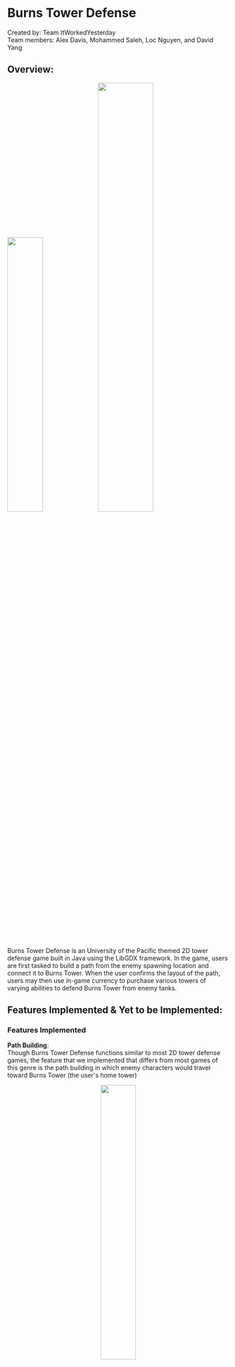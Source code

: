 # Burns Tower Defense
Created by: Team ItWorkedYesterday<br/>
Team members: Alex Davis, Mohammed Saleh, Loc Nguyen, and David Yang

## Overview:
<p>
<img src ="https://user-images.githubusercontent.com/127431288/236564130-5cab9370-ba83-4a83-aa4f-82c20dcafd2a.PNG" width = 40%>
<img src="https://libgdx.com/assets/brand/logo.png" width=50%>
</p>
Burns Tower Defense is an University of the Pacific themed 2D tower defense game built in Java using the LibGDX framework. In the game, users are first tasked to build a path from the enemy spawning location and connect it to Burns Tower. When the user confirms the layout of the path, users may then use in-game currency to purchase various towers of varying abilities to defend Burns Tower from enemy tanks.

## Features Implemented & Yet to be Implemented:
### Features Implemented
**Path Building**:</br>
Though Burns Tower Defense functions similar to most 2D tower defense games, the feature that we implemented that differs from most games of this genre is the path building in which enemy characters would travel toward Burns Tower (the user's home tower)
<p align="center">
<img src="https://user-images.githubusercontent.com/127431288/236565479-4bec057a-e9c9-47c1-aef1-c599afaeaf9d.PNG" width=40%>
<p align="center">
Image above is the start of the setup phase of Burns Tower Defense
</p>
</p>
<p align="center">
<img src="https://user-images.githubusercontent.com/127431288/236565528-b1fd2921-8357-4c28-b3da-1f0eb94dc59c.PNG" width=40%>
<p align="center">
Image above is a connected path from the enemy spawn point to Burns Tower
</p>
</p>
</br>

**Speed Slider**:</br>
We included a speed slider feature that allows users to increase the gameplay speed, rather than having users sit through wave after of enemies.
<p align="center">
<img src="https://user-images.githubusercontent.com/127431288/236568554-22611a1b-2cb2-41d0-9d13-f35f51966668.PNG" width = 30%>
</p>
<p align="center">
Image above is the Speed Slider for Burns Tower Defense
</p>
</br>

**Tower Menu**</br>
We added a tower menu feature to pop-up when a placed tower on the game map is clicked on. When the tower menu is popped up, the following options are available to the user:
- **Upgrade**: Upgrades the select tower if the user has enough in-game currency to increase attack power 
- **Sell**: Sells the select tower for half it's current value and removes the tower from the game map
- **Cancel**: Close the tower menu
<p align="center">
<img src="https://user-images.githubusercontent.com/127431288/236580973-ddaba3ca-a680-44aa-803e-3a97eaeb0cd2.PNG" width = 20%>
<img src="https://user-images.githubusercontent.com/127431288/236581425-b97edfe6-0498-4fea-870c-a40bf1e6fbf8.PNG" width = 20%>
<img src ="https://user-images.githubusercontent.com/127431288/236581458-c4f861c3-75a2-4028-af95-79d1a4347218.PNG" width = 20%>
</p>
<p align="center">
Images from left to right: Popped up Tower Menu. Level 1 Bullet Tower. Upgraded (Level 2) Bullet Tower
</p>

### Features yet to be implemented
**Abilities**:</br>
Due to time constraints, we were unable to implement the **Abilities** portion of Burns Tower Defense.</br>

<p align="center">
<img src="https://user-images.githubusercontent.com/127431288/236582727-ebd47b5f-47e4-4f14-8d2a-b7c81952ca09.PNG" width=40%>
<img src="https://user-images.githubusercontent.com/127431288/236582751-dbf75816-2fde-4165-9c67-afd86637a343.PNG" width = 13%>
</p></br>

The **Abilities** feature of the game was intended to assist the user in effecting the enemy characters by doing the following: </br>
- Freeze: Temporarily stopping all enemy character movement</br>
- Bomb: The user would place a bomb on the game map and upon the bomb's denotation, all enemies present on the game map would be removed.</br>
- Boost: A temporary upgrade of all attack towers for a limited duration.</br>


## How to Build/Use Burns Tower Defense
### How to build:
Burns Tower Defense was built with the libGDX framework. It's recommended to follow this documentation:</br>
- [Build libGDX project](https://libgdx.com/wiki/start/setup)


### How to use Burns Tower Defense
- Clone the repository or download and extract the ZIP file
- Import the project into your preferred development environment, run, debug and package it

## How to Play the Game
When the user selects the **Play** option, the user will be present with the game screen and enter the **Setup Phase** of the game.<br/>
### Setup Phase:
During the **Setup Phase**, the user must complete the following tasks before the game can be played:
- [ ] User is required to build a connected path from enemy spawn point to Burns Tower.<br/>
**Note:**<br/>
- The user is presented with an in-game currency of $3500 to build the connected path.
- Each purchase of a path tile is $50.
- The path cannot overlap.
- User can select **Reset** to restart the path building 
- User can select **Back** to undo the previous laid tile
- [ ] Once a connected path has been made, the user selects **Confirm** to end Setup Phase.

### Game Phase:
Now that the user has entered the **Game Phase**, the following options will be presented:<br/>
- Various towers to purchase with in-game currency left over from building the path.
- A **Spawn Next Wave** button, when selected, will send the next wave of enemies onto the map.

# Customer Statement of Requirements
The motivation driving the creation of Burns Tower Defense is to create a 2D Tower Defence that functions similar to other tower defense games but offers the option for users to build the enemy path in the direction they choose. </br>
<p align="center">
<img src="https://cdn.cloudflare.steamstatic.com/steam/apps/3590/0000008164.1920x1080.jpg?t=1615390608" align="center" width=50%>
</p>
<p align="center">Image above is from the game: Plants vs Zombies</p>
Plants vs. Zombies is a popular tower defense game that restricts enemy movement to five predetermined lanes. Despite this limitation, the game still adheres to the typical tower defense format, utilizing plant-themed towers to fend off different types of enemy zombies and protect the player's house.</br>

</br><p align="center">
<img src="https://cdn.akamai.steamstatic.com/steam/apps/246420/ss_502205852350bfd8d64070adf4c38f2ffdf86772.1920x1080.jpg?t=1672337706" width=50%>
</p>
<p align="center">Image above is from the game: Kingdom Rush</p>
Like Plants vs. Zombies, the popular tower defense game Kingdom Rush introduced new features to the genre, but still limited players to selecting the path that enemy characters would travel on the map. In addition, Kingdom Rush also restricted the locations where towers could be placed to engage enemy characters approaching the player's home base.</br></br>

With the option of building enemy lanes of travel not present for users that play Plants vs Zombies and Kingdom Rush; Burns Tower Defense fulfills that option and presents more possibilities to users.</br></br>

# Functional Requirements
<p align="center">
<img src="https://user-images.githubusercontent.com/127431288/236598805-5388665f-1885-4cb5-978d-13ba2c35f392.PNG" width = 60%>
</p>
<p align="center">Image above is the Use Case diagram for the Main Menu of Burns Tower Defense</p>

### Main Menu
Use Case: User wants to normal/creative play 
<ol>
<li> Program displays main menu.</br>
<li> User selects **Play**
<li> Program brings user to normal/creative play mode
</ol>

### Settings
Use Case: User wants to adjust Music and SFX levels
<ol>
<li> Program displays main menu.</br>
<li> User selects **Settings**
<li> Program produces a pop-up window with sliders for Music ans SFX volume
<li> User adjusts the sliders as desired
<li> User selects **Back** in pop-window
<li> Program removes pop-window and returns user to main screen
</ol>

<p align="center">
<img src="https://user-images.githubusercontent.com/127431288/236599526-edb5d8a7-de25-4c9f-8afe-fd411aa6ce77.PNG" width =50%>
</p>
<p align="center">Image above is the Use Case diagram Upgrading/Selling a placed attack tower in Burns Tower Defense</p>

### Upgrade Tower
Use Case: User wants to upgrade tower
<ol>
<li> User clicks on tower on the map
<li> Program produced a pop-up tower menu window with the options:</br>
- Upgrade</br>
- Sell</br>
- Cancel</br>
<li> User clicks on Upgrade
<li> Program checks if user has enough funds for upgrade</br>
- Program does nothing if user lacks funds for upgrade
<li> If user has enough funds, program upgrades selected tower
<li> Program removes pop-up menu window
</ol>

### Sell/Remove Tower
Use Case: User wants to sell/remove tower
<ol>
<li> User clicks on tower on the map
<li> Program produced a pop-up tower menu window with the options:</br>
- Upgrade</br>
- Sell</br>
- Cancel</br>
<li> User clicks on Sell
<li> Program returns half of the value of the selected tower to user's in-game currency
<li> Program removes selected tower and pop-up menu window
</ol>

# Class Diagram and Interface Specification
<p align="center">
  <img src="https://user-images.githubusercontent.com/127431288/236594742-af14811d-2661-445c-9b55-e31a0cf1ba14.PNG" width=40%>
</p>
<p>Above image is the initial UML Diagram for Burns Tower Defense</p>

<p align="center">
<img src="https://user-images.githubusercontent.com/127431288/236597808-0da409af-0968-4495-9901-7bb2fbca982c.PNG" width = 40%>
<img src="https://user-images.githubusercontent.com/127431288/236597809-7175d79d-fe69-4410-9dd2-60a74f34fad9.PNG" width = 40%>
<img src="https://user-images.githubusercontent.com/127431288/236597815-eaff172e-1ada-4bfe-808c-307dc0e408f7.PNG" width = 30%>
<img src="https://user-images.githubusercontent.com/127431288/236597819-3366b452-1b75-4d37-b1fa-51296ea8679d.PNG" width = 50%>
<img src="https://user-images.githubusercontent.com/127431288/236597828-1cde6542-59b1-4313-af17-73212cecb6ef.PNG" width = 40%>
<img src="https://user-images.githubusercontent.com/127431288/236597832-ca9acf39-c9c2-4de4-b836-c232dd1abd74.PNG" width = 40%>
</p>
<p align="center">Above images are the sections of the UML for the latest verison of Burns Tower Defense</p>

### Omissions
- From the initial UML diagram to its latest version, we were unable to implement the drag and drop **Abilities** due to time constraints.

### Additions
- The addition of the **Projectile** and Projectile subclasses was cruical to have as we increased the number of **Tower** subclasses to the game. The various Tower subclasses required Projectile subclasses to differ from one another in terms of range, damage output, and cost.
- We created the **GameUI** class in which users would have a designated class that they'd directly interact with when placing a Tower subclass onto the game map.
- We created an **UpgradeScreen** class which would allow for users to increase the default stats of Tower subclasses, along with present the option of increasing Burns Tower's health and a means to generate additional in-game currency.

# Interaction Diagrams
<p align="center">
<img src="https://user-images.githubusercontent.com/127431288/236590348-b3f83d79-9fc2-4482-87e6-3be145da9c50.png" width=40%>
</p>
<p align="center">
Image above is the complete sequence diagram for Burns Tower Defense
</p>

### Single Responsibility Principle (SRP)
<p align="center">
<img src="https://user-images.githubusercontent.com/127431288/236591399-2c477f11-8266-48f2-88d4-bc058b533260.PNG" width=30%>
<img src ="https://user-images.githubusercontent.com/127431288/236591406-38bf0f74-aefe-45f9-949e-2ebb6408a1e5.PNG" width=30%>
</p>
<p align="center">Above images showcase the importance of the class, Level, and it's responsibility for the game</p>
Our use of SRP was to have the game be driven through one, in this instance, the Level class. As shown in the above sequence diagrams, component classes like Tower, Enemy, and Projectile are funneled toward Level to pass the instances and attributes of their occurance in the game. The responsibility of the class Level is to receive game information selected by the user, and then tell the Map class what instances and attributes of game components to render onto the game map. By having Level adhere to SRP, a clear separation of responsibilities and functions is established for more organized code.

### Open-Closed Principle (OCP)
<p align="center">
  <img src="https://user-images.githubusercontent.com/127431288/236593180-dfc8edc0-6dd9-4fad-93d8-0874f555fab8.PNG" width = 40%>
</p>
<p align="center">Above image shows the importance of the class, GameUI, and it's responsibility for the game's class components (Tower, Enemy, and Projectile classes)</p></br>
Throughout the game, the component classes (i.e. Tower subclasses, Enmey subclasses, and Projectile subclasses) relied heavily on OCP to create new instances of them on the game map. But their occurances on the game map were facilitated through the user interacting with the GameUI class. During this interaction, DraggingButton subclasses would be dragged onto the game map, and then instances of Tower subclass would be generated on the map if the location was not occupied nor a part of the the path. This can also be applied to the Projectile class and its subclasses, in which the various subclasses extend from the Projectile base class, but are unique in how they effect enemy characters.

# References with Annotations
**[LibGDX](https://libgdx.com/)**
- Looking into LibGDX as a more capable graphics library as we are worried about the efficiency of ACM.

**[Head First Object Oriented - Analysis & 
](https://www.oreilly.com/library-access/?next=/library/view/head-first-object-oriented/0596008678/)**
- Referenced for the use case and design principles

**[Game Dev Academy](https://gamedevacademy.org/best-tower-defense-tutorials/)**
- Tutorials for making tower defense games.

**[Software Engineering](https://www.ece.rutgers.edu/~marsic/books/SE/book-SE_marsic.pdf)**
- Reference for design principles

**[JRebel.com](https://www.jrebel.com/blog/solid-principles-in-java)**
- Overview of different design principles

**[LibGDX](https://libgdx.com/assets/brand/logo.png)**
- Used LibGDX logo image

**[Plants vs Zombies](https://cdn.cloudflare.steamstatic.com/steam/apps/3590/0000008164.1920x1080.jpg?t=1615390608)**
- Used Plants vs Zombies image

**[Kingdom Rush](https://cdn.akamai.steamstatic.com/steam/apps/246420/ss_502205852350bfd8d64070adf4c38f2ffdf86772.1920x1080.jpg?t=1672337706)**
- Used Kingdom Rush image

